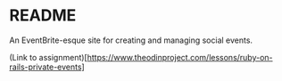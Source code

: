 # README

An EventBrite-esque site for creating and managing social events.

(Link to assignment)[https://www.theodinproject.com/lessons/ruby-on-rails-private-events]